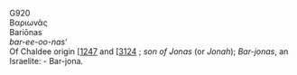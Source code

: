 <body>
  <p>G920<br>  Βαριωνᾶς  <br> Bariōnas  <br><i>bar-ee-oo-nas‘ </i><br>Of Chaldee origin [<a href="h1247.htm">1247</a>  and [<a href="h3124.htm">3124</a> ; <i>son</i> <i>of</i> <i>Jonas</i> (or <i>Jonah</i>); <i>Bar-jonas</i>, an Israelite: - Bar-jona.<br></p>
 </body>